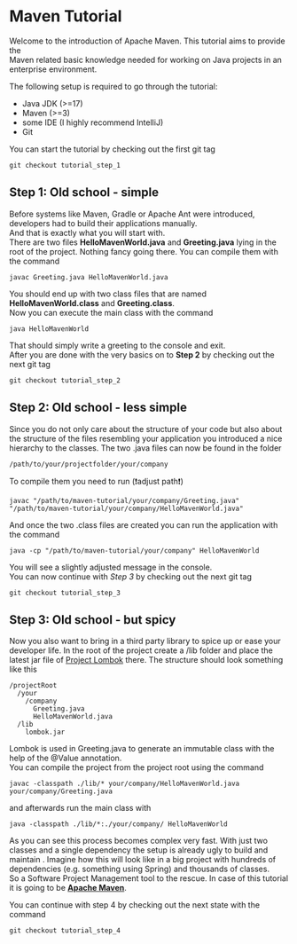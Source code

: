# Maven Tutorial  
Welcome to the introduction of Apache Maven. This tutorial aims to provide the  
Maven related basic knowledge needed for working on Java projects in an enterprise environment.  

The following setup is required to go through the tutorial:  
- Java JDK (>=17)
- Maven (>=3)
- some IDE (I highly recommend IntelliJ)
- Git
  
You can start the tutorial by checking out the first git tag
```shell
git checkout tutorial_step_1
```
  
## Step 1: Old school - simple  
Before systems like Maven, Gradle or Apache Ant were introduced,  
developers had to build their applications manually.  
And that is exactly what you will start with.  
There are two files **HelloMavenWorld.java** and **Greeting.java** lying in the root of the project.
Nothing fancy going there. You can compile them with the command  
```shell
javac Greeting.java HelloMavenWorld.java
```
You should end up with two class files that are named **HelloMavenWorld.class** and **Greeting.class**.  
Now you can execute the main class with the command  
```shell
java HelloMavenWorld
```
That should simply write a greeting to the console and exit.   
After you are done with the very basics on to **Step 2** by checking out the next git tag  
```shell
git checkout tutorial_step_2
```
  
## Step 2: Old school - less simple  
Since you do not only care about the structure of your code but also about the structure
of the files resembling your application you introduced a nice hierarchy to the classes.
The two .java files can now be found in the folder
```shell
/path/to/your/projectfolder/your/company
```
  
To compile them you need to run (❗adjust path❗)
```shell
javac "/path/to/maven-tutorial/your/company/Greeting.java" "/path/to/maven-tutorial/your/company/HelloMavenWorld.java"
```
  
And once the two .class files are created you can run the application with the command
```shell
java -cp "/path/to/maven-tutorial/your/company" HelloMavenWorld
```
  
You will see a slightly adjusted message in the console.  
You can now continue with *Step 3* by checking out the next git tag
```shell
git checkout tutorial_step_3
```

## Step 3: Old school - but spicy  
Now you also want to bring in a third party library to spice up or ease your
developer life. In the root of the project create a /lib folder and place the latest jar file of [Project Lombok](https://projectlombok.org/download) there.
The structure should look something like this  
```shell
/projectRoot
  /your
    /company
      Greeting.java
      HelloMavenWorld.java
  /lib
    lombok.jar
````
Lombok is used in Greeting.java to generate an immutable class
with the help of the @Value annotation.  
You can compile the project from the project root using the command
```shell
javac -classpath ./lib/* your/company/HelloMavenWorld.java your/company/Greeting.java
```
and afterwards run the main class with  
```shell
java -classpath ./lib/*:./your/company/ HelloMavenWorld
```
As you can see this process becomes complex very fast. 
With just two classes and a single dependency the setup is already
ugly to build and maintain . Imagine how this will look like in a big project with hundreds of 
dependencies (e.g. something using Spring) and thousands of classes.  
So a Software Project Management tool to the rescue. In case of this tutorial
it is going to be **[Apache Maven](https://maven.apache.org/)**.  
  
You can continue with step 4 by checking out the next state with the command 
```shell
git checkout tutorial_step_4
```